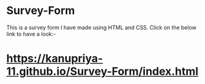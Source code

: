 # Survey-Form
This is a survey form I have made using HTML and CSS.
Click on the below link to have a look:-
<br>
# https://kanupriya-11.github.io/Survey-Form/index.html
